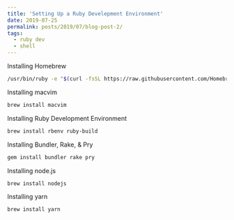 ```yaml
---
title: 'Setting Up a Ruby Develepment Environment'
date: 2019-07-25
permalink: posts/2019/07/blog-post-2/
tags:
  - ruby dev
  - shell
---
```


Installing Homebrew

```bash
/usr/bin/ruby -e "$(curl -fsSL https://raw.githubusercontent.com/Homebrew/install/master/install)"
```

Installing macvim

```bash
brew install macvim
```

Installing Ruby Development Environment

```bash
brew install rbenv ruby-build
```

Installing Bundler, Rake, & Pry

```bash
gem install bundler rake pry
```

Installing node.js

```bash
brew install nodejs
```

Installing yarn

```bash
brew install yarn
```
